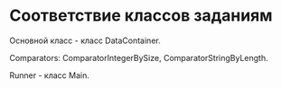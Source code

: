 # Соответствие классов заданиям

Основной класс - класс DataContainer.

Comparators: ComparatorIntegerBySize, ComparatorStringByLength.

Runner - класс Main.
